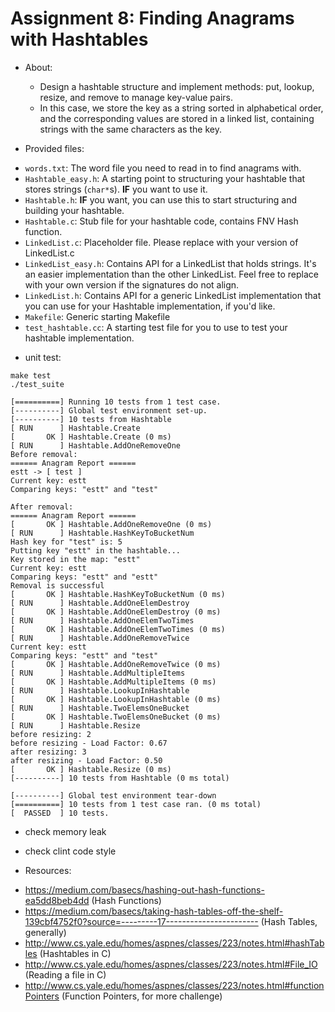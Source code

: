 # Assignment 8: Finding Anagrams with Hashtables

- About: 
    - Design a hashtable structure and implement methods: put, lookup, resize, and remove to manage key-value pairs.
    - In this case, we store the key as a string sorted in alphabetical order, and the corresponding values are stored in a linked list, containing strings with the same characters as the key.
  
- Provided files: 
* ```words.txt```: The word file you need to read in to find anagrams with. 
* ```Hashtable_easy.h```: A starting point to structuring your hashtable that 
stores strings (```char*```s). **IF** you want to use it. 
* ```Hashtable.h```: **IF** you want, you can use this to start structuring 
and building your hashtable. 
* ```Hashtable.c```: Stub file for your hashtable code, contains FNV Hash function. 
* ```LinkedList.c```: Placeholder file. Please replace with your version of LinkedList.c
* ```LinkedList_easy.h```: Contains API for a LinkedList that holds strings. It's an easier 
implementation than the other LinkedList. Feel free to replace with your own version if the signatures do not align.
* ```LinkedList.h```: Contains API for a generic LinkedList implementation that you can 
use for your Hashtable implementation, if you'd like.
* ```Makefile```: Generic starting Makefile
* ```test_hashtable.cc```: A starting test file for you to use to test your hashtable implementation. 

- unit test:
```
make test
./test_suite
```
```
[==========] Running 10 tests from 1 test case.
[----------] Global test environment set-up.
[----------] 10 tests from Hashtable
[ RUN      ] Hashtable.Create
[       OK ] Hashtable.Create (0 ms)
[ RUN      ] Hashtable.AddOneRemoveOne
Before removal:
====== Anagram Report ======
estt -> [ test ]
Current key: estt
Comparing keys: "estt" and "test"

After removal:
====== Anagram Report ======
[       OK ] Hashtable.AddOneRemoveOne (0 ms)
[ RUN      ] Hashtable.HashKeyToBucketNum
Hash key for "test" is: 5
Putting key "estt" in the hashtable...
Key stored in the map: "estt"
Current key: estt
Comparing keys: "estt" and "estt"
Removal is successful
[       OK ] Hashtable.HashKeyToBucketNum (0 ms)
[ RUN      ] Hashtable.AddOneElemDestroy
[       OK ] Hashtable.AddOneElemDestroy (0 ms)
[ RUN      ] Hashtable.AddOneElemTwoTimes
[       OK ] Hashtable.AddOneElemTwoTimes (0 ms)
[ RUN      ] Hashtable.AddOneRemoveTwice
Current key: estt
Comparing keys: "estt" and "test"
[       OK ] Hashtable.AddOneRemoveTwice (0 ms)
[ RUN      ] Hashtable.AddMultipleItems
[       OK ] Hashtable.AddMultipleItems (0 ms)
[ RUN      ] Hashtable.LookupInHashtable
[       OK ] Hashtable.LookupInHashtable (0 ms)
[ RUN      ] Hashtable.TwoElemsOneBucket
[       OK ] Hashtable.TwoElemsOneBucket (0 ms)
[ RUN      ] Hashtable.Resize
before resizing: 2
before resizing - Load Factor: 0.67
after resizing: 3
after resizing - Load Factor: 0.50
[       OK ] Hashtable.Resize (0 ms)
[----------] 10 tests from Hashtable (0 ms total)

[----------] Global test environment tear-down
[==========] 10 tests from 1 test case ran. (0 ms total)
[  PASSED  ] 10 tests.
```
- check memory leak
- check clint code style

- Resources: 

* https://medium.com/basecs/hashing-out-hash-functions-ea5dd8beb4dd (Hash Functions)
* https://medium.com/basecs/taking-hash-tables-off-the-shelf-139cbf4752f0?source=---------17----------------------- (Hash Tables, generally)
* http://www.cs.yale.edu/homes/aspnes/classes/223/notes.html#hashTables (Hashtables in C)
* http://www.cs.yale.edu/homes/aspnes/classes/223/notes.html#File_IO  (Reading a file in C)
* http://www.cs.yale.edu/homes/aspnes/classes/223/notes.html#functionPointers (Function Pointers, for more challenge)
